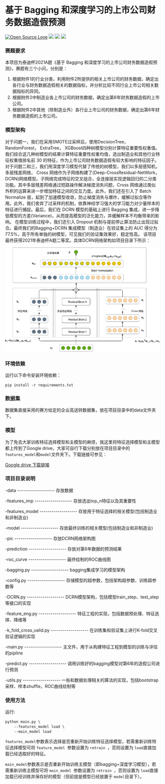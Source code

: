 <!--
 * @Descripttion: 
 * @Version: 1.0
 * @Author: ZhangHongYu
 * @Date: 2022-04-19 19:20:39
 * @LastEditors: ZhangHongYu
 * @LastEditTime: 2022-05-18 16:33:35
-->
# 基于 Bagging 和深度学习的上市公司财务数据造假预测
[![Open Source Love](https://badges.frapsoft.com/os/v2/open-source.svg?v=103)](https://github.com/orion-orion/TipDMCup21) [![](https://img.shields.io/github/license/orion-orion/TipDMCup21)](https://github.com/orion-orion/TipDMCup21/LICENSE) [![](https://img.shields.io/github/stars/orion-orion/TipDMcup21?style=social)](https://github.com/orion-orion/TipDMCup21) [![](https://img.shields.io/github/issues/orion-orion/TipDMCup21)](https://github.com/orion-orion/TipDMCup21/issues)

### 赛题要求
本项目为泰迪杯2021A题《基于 Bagging 和深度学习的上市公司财务数据造假预测》，赛题有三个小问，分别是：  
1. 根据附件1的行业分类，利用附件2所提供的相关上市公司的财务数据，确定出各行业与财务数据造假相关的数据指标，并分析比较不同行业上市公司相关数据指标的异同。  
2. 根据附件2中制造业各上市公司的财务数据，确定出第6年财务数据造假的上市公司。  
3. 根据附件2中其他（除制造业外）各行业上市公司的财务数据，确定出第6年财务数据造假的上市公司。  

### 模型架构
对于问题一，我们在采用SMOTE过采样后，使用DecisionTree， RandomForest， ExtraTree， XGBoost四种树模型分别计算特征重要性权重值。我们综合这几种树模型的结果计算特征重要性权重均值，选出制造业和其他行业特征权重值排名前 30 的特征，作为上市公司财务数据造假有较大影响的特征因子。  
对于问题二和三，我们用深度学习模型代替了传统的树模型，我们以多层感知机，多层残差网络， Cross 网络作为子网络构建了(Deep-CrossResidual-NetWork， DCRN)网络模型。子网络完成特征的交叉组合，全连接层实现逻辑回归的二分类功能。其中多层残差网络通过短路操作解决梯度消失问题，Cross 网络通过类似外积的运算来进一步增加特征之间的交互力度。此外，我们还在引入了 Batch Normalize 层，起到了加速模型收敛，防止梯度消失与爆炸，缓解过拟合等作用。此外，我们舍弃了过采样的机制，依靠神经学习强大的学习能力对少量样本的特征进行捕捉。最后，我们在 DCRN 模型的基础上进行 Bagging 集成，进一步降低模型的方差(Variance)，从而提高模型的泛化能力，并缓解样本不均衡带来的影响。 在模型训练过程中，我们还引入 Dropout 机制与提前停止算法防止出现过拟合。最终我们的Bagging+DCRN 集成模型（制造业）在验证集上的 AUC 得分为 77.5%，高于所有单独的树模型，可见我们的验证集效果好，稳定性高。 该项目最终获得2021年泰迪杯A题二等奖。具体DCRN网络架构如项目目录下所示：

<img src="pic/bagging+dcrn.png" >

### 环境依赖
运行以下命令安装环境依赖：
```
pip install -r requirements.txt
```


### 数据集
数据集直接采用的赛方给定的企业高送转数据集，放在项目目录中的data文件夹下。

### 模型

为了免去大家训练特征选择模型和主模型的麻烦，我这里将特征选择模型和主模型都上传到了Google drive，大家可自行下载分别放在项目目录中的`features_model`和`model`文件夹下。下载链接可参见：

[Google drive 下载链接](https://drive.google.com/drive/folders/1l4BbSaxDv5Nswe0A1MZo5xRUB7cR6orM?usp=sharing)

### 项目目录说明
-data  -------------------  存放数据  

-features_imp  -------------------  存放选出top_n特征以及其重要性  

-features_model  -------------------  存放用于特征选择的相关模型(包括制造业和非制造业)  

-model  -------------------  存放最终训练的相关模型(包括制造业和非制造业)  

-pic  -------------------  存放DCRN网络架构图           

-prediction  -------------------  存放对第6年数据的预测结果

-roc_curve  -------------------  最终绘制的ROC曲线图   

-bagging.py  -------------------  bagging集成学习的模型架构  

-config.py  -------------------  存储模型的超参数，包括架构超参数、训练超参数等  

-DCRN.py  -------------------  DCRN模型架构，包括模型train_step、test_step等接口的实现  

-feature_eng.py  -------------------  特征工程的实现，包括数据预处理、特征选择、降维等  

-k_fold_cross_valid.py  -------------------  在训练集和验证集上进行K-fold交叉验证逻辑的实现  

-main.py  -------------------  主文件，用于从构建特征工程到模型的训练与评估的pipline  

-predict.py  -------------------  调用训练好的bagging模型对第6年的造假公司进行预测  

-utils.py  -------------------  一些和数据处理相关的算法的实现，包括bootstrap采样、样本shuffle，ROC曲线绘制等

### 使用方法
运行:

```
python main.py \
    --features_model load \
    --main_model load 
```

`features_model`参数表示选择是否重新开始训练特征选择模型，若需重新训练特征选择模型可将 `feature_model `参数设置为 `retrain `，否则设置为 `load`直接加载已经选取好的特征。

`main_model`参数表示是否重新开始训练主模型（即bagging+深度学习模型），若需重新训练主模型可将 `main_model `参数设置为 `retrain `，否则设置为 `load`直接加载已经训练并保存好的模型（但前提是模型已经放置于 `model`目录下）。


